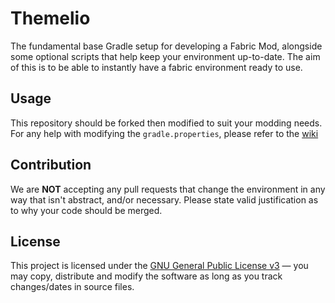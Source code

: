 # Themelio

The fundamental base Gradle setup for developing a Fabric Mod, alongside some optional scripts that help keep your environment up-to-date. The aim of this is to be able to instantly have a fabric environment ready to use.

## Usage

This repository should be forked then modified to suit your modding needs. For any help with modifying the `gradle.properties`, please refer to the [wiki](https://github.com/Frontear/Themelio/wiki)

## Contribution

We are **NOT** accepting any pull requests that change the environment in any way that isn't abstract, and/or necessary. Please state valid justification as to why your code should be merged. 

## License

This project is licensed under the [GNU General Public License v3](https://tldrlegal.com/license/gnu-general-public-license-v3-(gpl-3)) &#8212; you may copy, distribute and modify the software as long as you track changes/dates in source files.